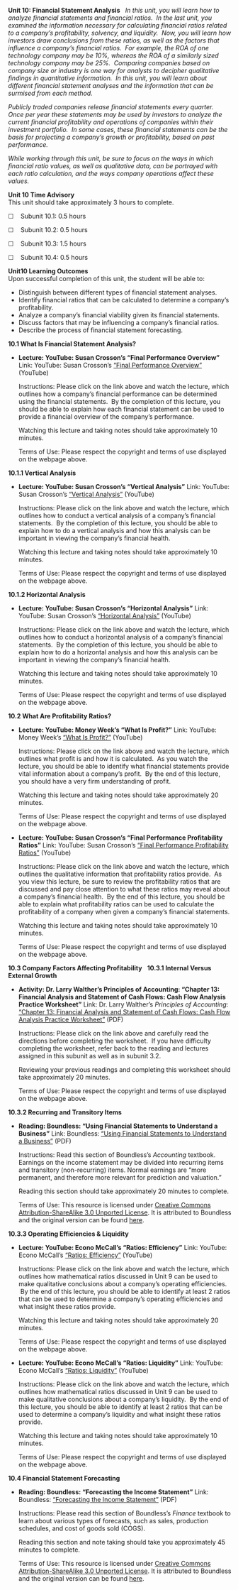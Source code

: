 **Unit 10: Financial Statement Analysis** <span id="10"></span> 
*In this unit, you will learn how to analyze financial statements and
financial ratios.  In the last unit, you examined the information
necessary for calculating financial ratios related to a company’s
profitability, solvency, and liquidity.  Now, you will learn how
investors draw conclusions from these ratios, as well as the factors
that influence a company’s financial ratios.  For example, the ROA of
one technology company may be 10%, whereas the ROA of a similarly sized
technology company may be 25%.  Comparing companies based on company
size or industry is one way for analysts to decipher qualitative
findings in quantitative information.  In this unit, you will learn
about different financial statement analyses and the information that
can be surmised from each method.*  
  
 *Publicly traded companies release financial statements every quarter. 
Once per year these statements may be used by investors to analyze the
current financial profitability and operations of companies within their
investment portfolio.  In some cases, these financial statements can be
the basis for projecting a company’s growth or profitability, based on
past performance.*  
  
 *While working through this unit, be sure to focus on the ways in which
financial ratio values, as well as qualitative data, can be portrayed
with each ratio calculation, and the ways company operations affect
these values.*

**Unit 10 Time Advisory**  
This unit should take approximately 3 hours to complete.  
  
 ☐    Subunit 10.1: 0.5 hours  
  
 ☐    Subunit 10.2: 0.5 hours  
  
 ☐    Subunit 10.3: 1.5 hours  
  
 ☐    Subunit 10.4: 0.5 hours

**Unit10 Learning Outcomes**  
Upon successful completion of this unit, the student will be able to:
-   Distinguish between different types of financial statement analyses.
-   Identify financial ratios that can be calculated to determine a
    company’s profitability.
-   Analyze a company’s financial viability given its financial
    statements.
-   Discuss factors that may be influencing a company’s financial
    ratios.
-   Describe the process of financial statement forecasting.

**10.1 What Is Financial Statement Analysis?** <span id="10.1"></span> 
-   **Lecture: YouTube: Susan Crosson’s “Final Performance Overview”**
    Link: YouTube: Susan Crosson’s [“Final Performance
    Overview”](http://www.youtube.com/watch?v=pTesSDo-2pE&list=PL9BBBC6948ABBA9EC&index=1&feature=plpp_video)
    (YouTube)  
      
     Instructions: Please click on the link above and watch the lecture,
    which outlines how a company’s financial performance can be
    determined using the financial statements.  By the completion of
    this lecture, you should be able to explain how each financial
    statement can be used to provide a financial overview of the
    company’s performance.  
      
     Watching this lecture and taking notes should take approximately 10
    minutes.  
      
     Terms of Use: Please respect the copyright and terms of use
    displayed on the webpage above.

**10.1.1 Vertical Analysis** <span id="10.1.1"></span> 
-   **Lecture: YouTube: Susan Crosson’s “Vertical Analysis”**
    Link: YouTube: Susan Crosson’s [“Vertical
    Analysis”](http://www.youtube.com/watch?v=Af6KkozRbS4) (YouTube)  
      
     Instructions: Please click on the link above and watch the lecture,
    which outlines how to conduct a vertical analysis of a company’s
    financial statements.  By the completion of this lecture, you should
    be able to explain how to do a vertical analysis and how this
    analysis can be important in viewing the company’s financial
    health.  
      
     Watching this lecture and taking notes should take approximately 10
    minutes.  
      
     Terms of Use: Please respect the copyright and terms of use
    displayed on the webpage above.

**10.1.2 Horizontal Analysis** <span id="10.1.2"></span> 
-   **Lecture: YouTube: Susan Crosson’s “Horizontal Analysis”**
    Link: YouTube: Susan Crosson’s [“Horizontal
    Analysis”](http://www.youtube.com/watch?v=5VAsboeLKrw&feature=relmfu)
    (YouTube)  
      
     Instructions: Please click on the link above and watch the lecture,
    which outlines how to conduct a horizontal analysis of a company’s
    financial statements.  By the completion of this lecture, you should
    be able to explain how to do a horizontal analysis and how this
    analysis can be important in viewing the company’s financial
    health.  
      
     Watching this lecture and taking notes should take approximately 10
    minutes.  
      
     Terms of Use: Please respect the copyright and terms of use
    displayed on the webpage above.

**10.2 What Are Profitability Ratios?** <span id="10.2"></span> 
-   **Lecture: YouTube: Money Week’s “What Is Profit?”**
    Link: YouTube: Money Week’s [“What Is
    Profit?”](http://www.youtube.com/watch?v=IQuYnADhuwo&feature=relmfu)
    (YouTube)  
      
     Instructions: Please click on the link above and watch the lecture,
    which outlines what profit is and how it is calculated.  As you
    watch the lecture, you should be able to identify what financial
    statements provide vital information about a company’s profit.  By
    the end of this lecture, you should have a very firm understanding
    of profit.  
      
     Watching this lecture and taking notes should take approximately 20
    minutes.  
      
     Terms of Use: Please respect the copyright and terms of use
    displayed on the webpage above.

-   **Lecture: YouTube: Susan Crosson’s “Final Performance Profitability
    Ratios”**
    Link: YouTube: Susan Crosson’s [“Final Performance Profitability
    Ratios”](http://www.youtube.com/watch?v=WijAG7d1ono) (YouTube)  
      
     Instructions: Please click on the link above and watch the lecture,
    which outlines the qualitative information that profitability ratios
    provide.  As you view this lecture, be sure to review the
    profitability ratios that are discussed and pay close attention to
    what these ratios may reveal about a company’s financial health.  By
    the end of this lecture, you should be able to explain what
    profitability ratios can be used to calculate the profitability of a
    company when given a company’s financial statements.  
      
     Watching this lecture and taking notes should take approximately 10
    minutes.  
      
     Terms of Use: Please respect the copyright and terms of use
    displayed on the webpage above.

**10.3 Company Factors Affecting Profitability** <span
id="10.3"></span> 
**10.3.1 Internal Versus External Growth** <span id="10.3.1"></span> 
-   **Activity: Dr. Larry Walther’s Principles of Accounting: “Chapter
    13: Financial Analysis and Statement of Cash Flows: Cash Flow
    Analysis Practice Worksheet”**
    Link: Dr. Larry Walther’s *Principles of Accounting*: [“Chapter 13:
    Financial Analysis and Statement of Cash Flows: Cash Flow Analysis
    Practice
    Worksheet”](http://www.principlesofaccounting.com/chapter13/problems13.html)
    (PDF)  
      
     Instructions: Please click on the link above and carefully read the
    directions before completing the worksheet.  If you have difficulty
    completing the worksheet, refer back to the reading and lectures
    assigned in this subunit as well as in subunit 3.2.  
      
     Reviewing your previous readings and completing this worksheet
    should take approximately 20 minutes.  
      
     Terms of Use: Please respect the copyright and terms of use
    displayed on the webpage above.

**10.3.2 Recurring and Transitory Items** <span id="10.3.2"></span> 
-   **Reading: Boundless: “Using Financial Statements to Understand a
    Business”**
    Link: Boundless: [“Using Financial Statements to Understand a
    Business”](https://resources.saylor.org/wwwresources/archived/site/wp-content/uploads/2013/04/PRDV201_Accounting-by-Boundless_Using-Financial-Statements-to-Understand-a-Business.pdf)
    (PDF)  
      
     Instructions: Read this section of Boundless’s *Accounting*
    textbook. Earnings on the income statement may be divided into
    recurring items and transitory (non-recurring) items. Normal
    earnings are “more permanent, and therefore more relevant for
    prediction and valuation.”  
      
     Reading this section should take approximately 20 minutes to
    complete.  
      
     Terms of Use: This resource is licensed under [Creative Commons
    Attribution-ShareAlike 3.0 Unported
    License](http://creativecommons.org/licenses/by-sa/3.0/). It is
    attributed to Boundless and the original version can be found
    [here](https://www.boundless.com/accounting/analyzing-financial-statements/overview-financial-statements-analysis/using-financial-statements-to-understand-business/).

**10.3.3 Operating Efficiencies & Liquidity** <span id="10.3.3"></span> 
-   **Lecture: YouTube: Econo McCall’s “Ratios: Efficiency”**
    Link: YouTube: Econo McCall’s [“Ratios:
    Efficiency”](http://www.youtube.com/watch?v=y3mjZDWaHfA&feature=channel&list=UL)
    (YouTube)  
      
     Instructions: Please click on the link above and watch the lecture,
    which outlines how mathematical ratios discussed in Unit 9 can be
    used to make qualitative conclusions about a company’s operating
    efficiencies.  By the end of this lecture, you should be able to
    identify at least 2 ratios that can be used to determine a company’s
    operating efficiencies and what insight these ratios provide.  
      
     Watching this lecture and taking notes should take approximately 20
    minutes.  
      
     Terms of Use: Please respect the copyright and terms of use
    displayed on the webpage above.

-   **Lecture: YouTube: Econo McCall’s “Ratios: Liquidity”**
    Link: YouTube: Econo McCall’s [“Ratios:
    Liquidity”](http://www.youtube.com/watch?v=SlEBhVGUNd4&feature=BFa&list=ULy3mjZDWaHfA)
    (YouTube)  
      
     Instructions: Please click on the link above and watch the lecture,
    which outlines how mathematical ratios discussed in Unit 9 can be
    used to make qualitative conclusions about a company’s liquidity.
     By the end of this lecture, you should be able to identify at least
    2 ratios that can be used to determine a company’s liquidity and
    what insight these ratios provide.  
      
     Watching this lecture and taking notes should take approximately 10
    minutes.  
      
     Terms of Use: Please respect the copyright and terms of use
    displayed on the webpage above.

**10.4 Financial Statement Forecasting** <span id="10.4"></span> 
-   **Reading: Boundless: “Forecasting the Income Statement”**
    Link: Boundless: [“Forecasting the Income
    Statement”](https://resources.saylor.org/wwwresources/archived/site/wp-content/uploads/2013/04/PRDV201_Finance-by-Boundless_Forecasting-the-Income-Statement.pdf)
    (PDF)   
      
     Instructions: Please read this section of Boundless’s *Finance*
    textbook to learn about various types of forecasts, such as sales,
    production schedules, and cost of goods sold (COGS).  
      
     Reading this section and note taking should take you approximately
    45 minutes to complete.  
      
     Terms of Use: This resource is licensed under [Creative Commons
    Attribution-ShareAlike 3.0 Unported
    License](http://creativecommons.org/licenses/by-sa/3.0/). It is
    attributed to Boundless and the original version can be found
    [here](https://www.boundless.com/finance/forecasting-financial-statements/forecasting-income-statement/).


